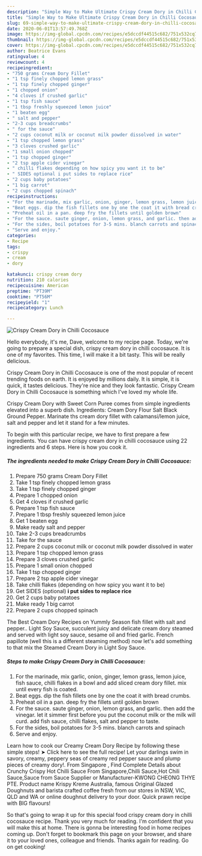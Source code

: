 ```yaml
---
description: "Simple Way to Make Ultimate Crispy Cream Dory in Chilli Cocosauce"
title: "Simple Way to Make Ultimate Crispy Cream Dory in Chilli Cocosauce"
slug: 69-simple-way-to-make-ultimate-crispy-cream-dory-in-chilli-cocosauce
date: 2020-06-01T13:57:49.768Z
image: https://img-global.cpcdn.com/recipes/e5dccdf44515c682/751x532cq70/crispy-cream-dory-in-chilli-cocosauce-recipe-main-photo.jpg
thumbnail: https://img-global.cpcdn.com/recipes/e5dccdf44515c682/751x532cq70/crispy-cream-dory-in-chilli-cocosauce-recipe-main-photo.jpg
cover: https://img-global.cpcdn.com/recipes/e5dccdf44515c682/751x532cq70/crispy-cream-dory-in-chilli-cocosauce-recipe-main-photo.jpg
author: Beatrice Evans
ratingvalue: 4
reviewcount: 4
recipeingredient:
- "750 grams Cream Dory Fillet"
- "1 tsp finely chopped lemon grass"
- "1 tsp finely chopped ginger"
- "1 chopped onion"
- "4 cloves if crushed garlic"
- "1 tsp fish sauce"
- "1 tbsp freshly squeezed lemon juice"
- "1 beaten egg"
- " salt and pepper"
- "2-3 cups breadcrumbs"
- " for the sauce"
- "2 cups coconut milk or coconut milk powder dissolved in water"
- "1 tsp chopped lemon grass"
- "3 cloves crushed garlic"
- "1 small onion chopped"
- "1 tsp chopped ginger"
- "2 tsp apple cider vinegar"
- " chilli flakes depending on how spicy you want it to be"
- " SIDES optional i put sides to replace rice"
- "2 cups baby potatoes"
- "1 big carrot"
- "2 cups chopped spinach"
recipeinstructions:
- "For the marinade, mix garlic, onion, ginger, lemon grass, lemon juice, fish sauce, chilli flakes in a bowl and add sliced cream dory fillet. mix until every fish is coated."
- "Beat eggs. dip the fish fillets one by one the coat it with bread crumbs."
- "Preheat oil in a pan. deep fry the fillets until golden brown"
- "For the sauce. saute ginger, onion, lemon grass, and garlic. then add the vinegar. let it simmer first before you put the coconut milk or the milk will curd. add fish sauce, chilli flakes, salt and pepper to taste."
- "For the sides, boil potatoes for 3-5 mins. blanch carrots and spinach"
- "Serve and enjoy."
categories:
- Recipe
tags:
- crispy
- cream
- dory

katakunci: crispy cream dory 
nutrition: 210 calories
recipecuisine: American
preptime: "PT39M"
cooktime: "PT56M"
recipeyield: "1"
recipecategory: Lunch

---
```



![Crispy Cream Dory in Chilli Cocosauce](https://img-global.cpcdn.com/recipes/e5dccdf44515c682/751x532cq70/crispy-cream-dory-in-chilli-cocosauce-recipe-main-photo.jpg)

Hello everybody, it's me, Dave, welcome to my recipe page. Today, we're going to prepare a special dish, crispy cream dory in chilli cocosauce. It is one of my favorites. This time, I will make it a bit tasty. This will be really delicious.

Crispy Cream Dory in Chilli Cocosauce is one of the most popular of recent trending foods on earth. It is enjoyed by millions daily. It is simple, it is quick, it tastes delicious. They're nice and they look fantastic. Crispy Cream Dory in Chilli Cocosauce is something which I've loved my whole life.

Crispy Cream Dory with Sweet Corn Puree comes from simple ingredients elevated into a superb dish. Ingredients: Cream Dory Flour Salt Black Ground Pepper. Marinate ths cream dory fillet with calamansi/lemon juice, salt and pepper and let it stand for a few minutes.


To begin with this particular recipe, we have to first prepare a few ingredients. You can have crispy cream dory in chilli cocosauce using 22 ingredients and 6 steps. Here is how you cook it.

##### The ingredients needed to make Crispy Cream Dory in Chilli Cocosauce:

1. Prepare 750 grams Cream Dory Fillet
1. Take 1 tsp finely chopped lemon grass
1. Take 1 tsp finely chopped ginger
1. Prepare 1 chopped onion
1. Get 4 cloves if crushed garlic
1. Prepare 1 tsp fish sauce
1. Prepare 1 tbsp freshly squeezed lemon juice
1. Get 1 beaten egg
1. Make ready  salt and pepper
1. Take 2-3 cups breadcrumbs
1. Take  for the sauce
1. Prepare 2 cups coconut milk or coconut milk powder dissolved in water
1. Prepare 1 tsp chopped lemon grass
1. Prepare 3 cloves crushed garlic
1. Prepare 1 small onion chopped
1. Take 1 tsp chopped ginger
1. Prepare 2 tsp apple cider vinegar
1. Take  chilli flakes (depending on how spicy you want it to be)
1. Get  SIDES (optional) **i put sides to replace rice**
1. Get 2 cups baby potatoes
1. Make ready 1 big carrot
1. Prepare 2 cups chopped spinach


The Best Cream Dory Recipes on Yummly Season fish fillet with salt and pepper.. Light Soy Sauce, succulent juicy and delicate cream dory steamed and served with light soy sauce, sesame oil and fried garlic. French papillote (well this is a different steaming method) now let&#39;s add something to that mix the Steamed Cream Dory in Light Soy Sauce. 

##### Steps to make Crispy Cream Dory in Chilli Cocosauce:

1. For the marinade, mix garlic, onion, ginger, lemon grass, lemon juice, fish sauce, chilli flakes in a bowl and add sliced cream dory fillet. mix until every fish is coated.
1. Beat eggs. dip the fish fillets one by one the coat it with bread crumbs.
1. Preheat oil in a pan. deep fry the fillets until golden brown
1. For the sauce. saute ginger, onion, lemon grass, and garlic. then add the vinegar. let it simmer first before you put the coconut milk or the milk will curd. add fish sauce, chilli flakes, salt and pepper to taste.
1. For the sides, boil potatoes for 3-5 mins. blanch carrots and spinach
1. Serve and enjoy.


Learn how to cook our Creamy Cream Dory Recipe by following these simple steps! ➤ Click here to see the full recipe! Let your darlings swim in savory, creamy, peppery seas of creamy red pepper sauce and plump pieces of creamy dory!. From Singapore , Find Complete Details about Crunchy Crispy Hot Chilli Sauce From Singapore,Chilli Sauce,Hot Chili Sauce,Sauce from Sauce Supplier or Manufacturer-KWONG CHEONG THYE PTE. Product name Krispy Kreme Australia, famous Original Glazed Doughnuts and barista crafted coffee fresh from our stores in NSW, VIC, QLD and WA or online doughnut delivery to your door. Quick prawn recipe with BIG flavours! 

So that's going to wrap it up for this special food crispy cream dory in chilli cocosauce recipe. Thank you very much for reading. I'm confident that you will make this at home. There is gonna be interesting food in home recipes coming up. Don't forget to bookmark this page on your browser, and share it to your loved ones, colleague and friends. Thanks again for reading. Go on get cooking!
